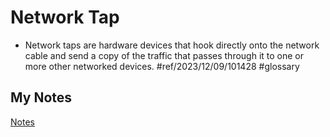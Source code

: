 # Network Tap
- Network taps are hardware devices that hook directly onto the network cable and send a copy of the traffic that passes through it to one or more other networked devices. #ref/2023/12/09/101428 #glossary 
## My Notes
[Notes](mynotes/network-tap-notes.md)
